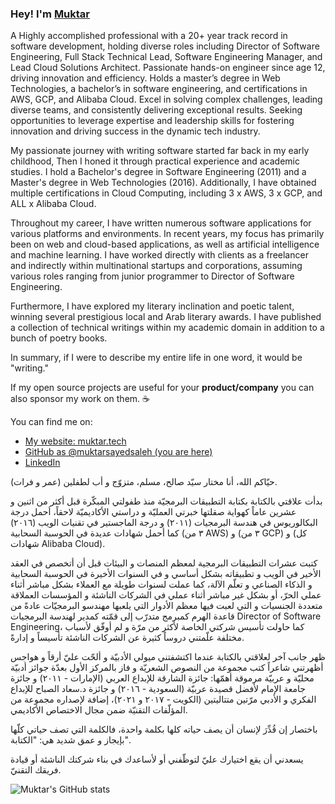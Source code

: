 ### Hey! I'm [Muktar](https://www.linkedin.com/in/muktarsayedsaleh/)

A Highly accomplished professional with a 20+ year track record in software development, holding diverse roles including Director of Software Engineering, Full Stack Technical Lead, Software Engineering Manager, and Lead Cloud Solutions Architect. Passionate hands-on engineer since age 12, driving innovation and efficiency. Holds a master’s degree in Web Technologies, a bachelor’s in software engineering, and certifications in AWS, GCP, and Alibaba Cloud. Excel in solving complex challenges, leading diverse teams, and consistently delivering exceptional results. Seeking opportunities to leverage expertise and leadership skills for fostering innovation and driving success in the dynamic tech industry.

My passionate journey with writing software started far back in my early childhood, Then I honed it through practical experience and academic studies. I hold a Bachelor's degree in Software Engineering (2011) and a Master's degree in Web Technologies (2016). Additionally, I have obtained multiple certifications in Cloud Computing, including 3 x AWS, 3 x GCP, and ALL x Alibaba Cloud.

Throughout my career, I have written numerous software applications for various platforms and environments. In recent years, my focus has primarily been on web and cloud-based applications, as well as artificial intelligence and machine learning. I have worked directly with clients as a freelancer and indirectly within multinational startups and corporations, assuming various roles ranging from junior programmer to Director of Software Engineering.

Furthermore, I have explored my literary inclination and poetic talent, winning several prestigious local and Arab literary awards. I have published a collection of technical writings within my academic domain in addition to a bunch of poetry books.

In summary, if I were to describe my entire life in one word, it would be "writing."

If my open source projects are useful for your **product/company** you can also sponsor my work on them. ☕

You can find me on:

* [My website: muktar.tech](https://muktar.tech/)
* [GitHub as @muktarsayedsaleh (you are here)](https://github.com/muktarsayedsaleh)
* [LinkedIn](https://linkedin.com/in/muktarsayedsaleh)

حيّاكم الله، أنا مختار سيّد صالح، مسلم، متزوّج و أب لطفلين (عمر و فرات).


بدأت علاقتي بالكتابة بكتابة التطبيقات البرمجيّة منذ طفولتي المبكّرة قبل أكثر من اثنين و عشرين عاماً كهواية صقلتها خبرتي العمليّة و دراستي الأكاديميّة لاحقاً، أحمل درجة البكالوريوس في هندسة البرمجيات (٢٠١١) و درجة الماجستير في تقنيات الويب (٢٠١٦) كما أحمل شهادات عديدة في الحوسبة السحابية (٣ من AWS) و (٣ من GCP) و (كل شهادات Alibaba Cloud).


كتبت عشرات التطبيقات البرمجية لمعظم المنصات و البيئات قبل أن أتخصص في العقد الأخير في الويب و تطبيقاته بشكل أساسي و في السنوات الأخيرة في الحوسبة السحابية و الذكاء الصناعي و تعلّم الآلة، كما عملت لسنوات طويلة مع العملاء بشكل مباشر أثناء عملي الحرّ، أو بشكل غير مباشر أثناء عملي في الشركات الناشئة و المؤسسات العملاقة متعددة الجنسيات و التي لعبت فيها معظم الأدوار التي يلعبها مهندسو البرمجيّات عادةً من قاعدة الهرم كمبرمج متدرّب إلى قمّته كمدير لهندسة البرمجيات Director of Software Engineering، كما حاولت تأسيس شركتي  الخاصة لأكثر من مرّة و لم أوفّق لأسباب مختلفة علّمتني دروساً كثيرة عن الشركات الناشئة تأسيساً و إدارةً.

ظهر جانب آخر لعلاقتي بالكتابة عندما اكتشفتني ميولي الأدبيّة و ألحّت عليّ أرقاً و هواجس أظهرتني شاعراً كتب مجموعة من النصوص الشعريّة و فاز بالمركز الأول بعدّة جوائز أدبيّة محليّة و عربيّة مرموقة أهمّها: جائزة الشارقة للإبداع العربي (الإمارات - ٢٠١١) و جائزة جامعة الإمام لأفضل قصيدة عربيّة (السعودية - ٢٠١٦) و جائزة د.سعاد الصباح للإبداع الفكري و الأدبي مرّتين متتاليتين (الكويت - ٢٠١٧ و ٢٠٢١)، إضافة لإصداره مجموعة من المؤلّفات التقنيّة ضمن مجال الاختصاص الأكاديمي.


باختصار إن قُدِّرَ لإنسان أن يصف حياته كلها بكلمة واحدة، فالكلمة التي تصف حياتي كلّها بإيجاز و عمق شديد هي: "الكتابة".

يسعدني أن يقع اختيارك عليّ لتوظّفني أو لأساعدك في بناء شركتك الناشئة أو قيادة فريقك التقنيّ.


![Muktar's GitHub stats](https://github-readme-stats.vercel.app/api?username=muktarsayedsaleh&show_icons=true&theme=radical)

